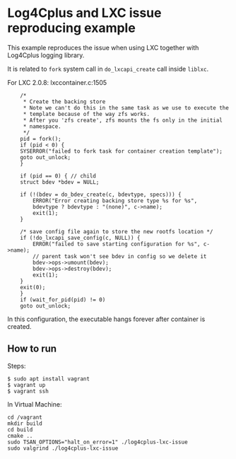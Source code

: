 # Log4Cplus and LXC issue reproducing example

This example reproduces the issue when using LXC together with Log4Cplus logging library.

It is related to `fork` system call in `do_lxcapi_create` call inside `liblxc`.

For LXC 2.0.8: lxccontainer.c:1505
```
    /*
     * Create the backing store
     * Note we can't do this in the same task as we use to execute the
     * template because of the way zfs works.
     * After you 'zfs create', zfs mounts the fs only in the initial
     * namespace.
     */
    pid = fork();
    if (pid < 0) {
	SYSERROR("failed to fork task for container creation template");
	goto out_unlock;
    }

    if (pid == 0) { // child
	struct bdev *bdev = NULL;

	if (!(bdev = do_bdev_create(c, bdevtype, specs))) {
	    ERROR("Error creating backing store type %s for %s",
		bdevtype ? bdevtype : "(none)", c->name);
	    exit(1);
	}

	/* save config file again to store the new rootfs location */
	if (!do_lxcapi_save_config(c, NULL)) {
	    ERROR("failed to save starting configuration for %s", c->name);
	    // parent task won't see bdev in config so we delete it
	    bdev->ops->umount(bdev);
	    bdev->ops->destroy(bdev);
	    exit(1);
	}
	exit(0);
    }
    if (wait_for_pid(pid) != 0)
	goto out_unlock;
```

In this configuration, the executable hangs forever after container is created.

## How to run

Steps:

```
$ sudo apt install vagrant
$ vagrant up
$ vagrant ssh
```

In Virtual Machine:
```
cd /vagrant
mkdir build
cd build
cmake ..
sudo TSAN_OPTIONS="halt_on_error=1" ./log4cplus-lxc-issue
sudo valgrind ./log4cplus-lxc-issue
```


